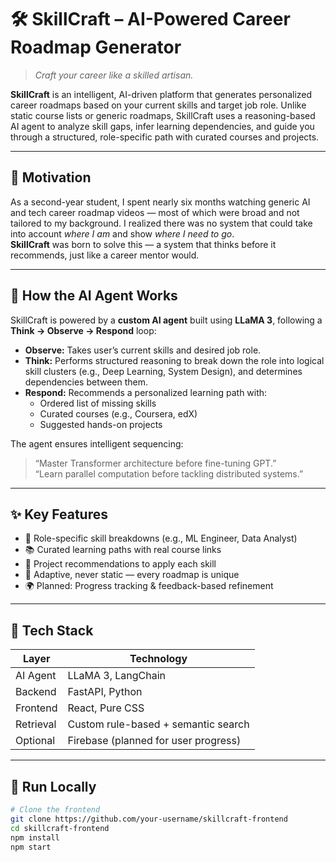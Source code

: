 # 🛠️ SkillCraft – AI-Powered Career Roadmap Generator

> *Craft your career like a skilled artisan.*

**SkillCraft** is an intelligent, AI-driven platform that generates personalized career roadmaps based on your current skills and target job role. Unlike static course lists or generic roadmaps, SkillCraft uses a reasoning-based AI agent to analyze skill gaps, infer learning dependencies, and guide you through a structured, role-specific path with curated courses and projects.

---

## 🌟 Motivation

As a second-year student, I spent nearly six months watching generic AI and tech career roadmap videos — most of which were broad and not tailored to my background. I realized there was no system that could take into account *where I am* and show *where I need to go*.  
**SkillCraft** was born to solve this — a system that thinks before it recommends, just like a career mentor would.

---

## 🧠 How the AI Agent Works

SkillCraft is powered by a **custom AI agent** built using **LLaMA 3**, following a **Think → Observe → Respond** loop:

- **Observe:** Takes user’s current skills and desired job role.
- **Think:** Performs structured reasoning to break down the role into logical skill clusters (e.g., Deep Learning, System Design), and determines dependencies between them.
- **Respond:** Recommends a personalized learning path with:
  - Ordered list of missing skills  
  - Curated courses (e.g., Coursera, edX)  
  - Suggested hands-on projects  

The agent ensures intelligent sequencing:
> “Master Transformer architecture before fine-tuning GPT.”  
> “Learn parallel computation before tackling distributed systems.”

---

## ✨ Key Features

- 🎯 Role-specific skill breakdowns (e.g., ML Engineer, Data Analyst)
- 📚 Curated learning paths with real course links
- 🧱 Project recommendations to apply each skill
- 🔁 Adaptive, never static — every roadmap is unique
- 🌍 Planned: Progress tracking & feedback-based refinement

---

## 🔧 Tech Stack

| Layer        | Technology                        |
|--------------|-----------------------------------|
| AI Agent     | LLaMA 3, LangChain                |
| Backend      | FastAPI, Python                   |
| Frontend     | React, Pure CSS                   |
| Retrieval    | Custom rule-based + semantic search |
| Optional     | Firebase (planned for user progress) |

---

## 🧪 Run Locally

```bash
# Clone the frontend
git clone https://github.com/your-username/skillcraft-frontend
cd skillcraft-frontend
npm install
npm start
